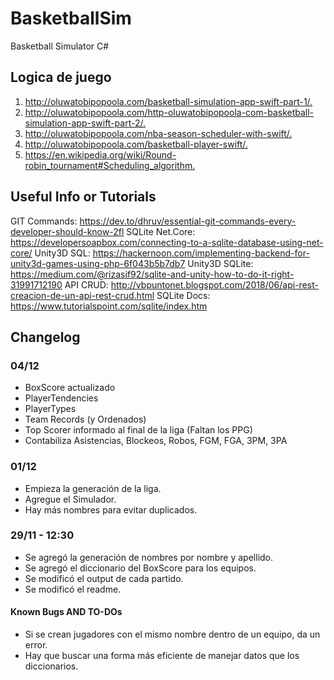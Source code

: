 # BasketballSim

Basketball Simulator C#

## Logica de juego

1. <http://oluwatobipopoola.com/basketball-simulation-app-swift-part-1/.>
2. <http://oluwatobipopoola.com/http-oluwatobipopoola-com-basketball-simulation-app-swift-part-2/.>
3. <http://oluwatobipopoola.com/nba-season-scheduler-with-swift/.>
4. <http://oluwatobipopoola.com/basketball-player-swift/.>
5. <https://en.wikipedia.org/wiki/Round-robin_tournament#Scheduling_algorithm.>

## Useful Info or Tutorials

GIT Commands: <https://dev.to/dhruv/essential-git-commands-every-developer-should-know-2fl>
SQLite Net.Core: <https://developersoapbox.com/connecting-to-a-sqlite-database-using-net-core/>
Unity3D SQL: <https://hackernoon.com/implementing-backend-for-unity3d-games-using-php-6f043b5b7db7>
Unity3D SQLite: <https://medium.com/@rizasif92/sqlite-and-unity-how-to-do-it-right-31991712190>
API CRUD: <http://vbpuntonet.blogspot.com/2018/06/api-rest-creacion-de-un-api-rest-crud.html>
SQLite Docs: <https://www.tutorialspoint.com/sqlite/index.htm>

## Changelog

### 04/12

- BoxScore actualizado
- PlayerTendencies
- PlayerTypes
- Team Records (y Ordenados)
- Top Scorer informado al final de la liga (Faltan los PPG)
- Contabiliza Asistencias, Blockeos, Robos, FGM, FGA, 3PM, 3PA

### 01/12

- Empieza la generación de la liga.
- Agregue el Simulador.
- Hay más nombres para evitar duplicados.

### 29/11 - 12:30

- Se agregó la generación de nombres por nombre y apellido.
- Se agregó el diccionario del BoxScore para los equipos.
- Se modificó el output de cada partido.
- Se modificó el readme.

#### Known Bugs AND TO-DOs

- Si se crean jugadores con el mismo nombre dentro de un equipo, da un error.
- Hay que buscar una forma más eficiente de manejar datos que los diccionarios.

